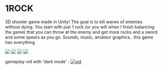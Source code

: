 # 1ROCK
3D shooter game made in Unity! The goal is to kill waves of enemies without dying. You start with just 1 rock (or you will when I finish balancing the game) that you can throw at the enemy and get more rocks and a sword and some spears as you go. Sounds, music, amateur graphics.. this game has everything

<img src="https://i.imgur.com/ueUV9ps.png">
<img src="https://i.imgur.com/bvnh12B.png">
<img src="https://i.imgur.com/HEoHnRO.png">
<img src="https://i.imgur.com/N25WLgv.png">


gameplay vid with 'dark mode' :
[![vid](http://img.youtube.com/vi/U1kt1CW8Lug/0.jpg)](http://www.youtube.com/watch?v=U1kt1CW8Lug "some gameplay")
